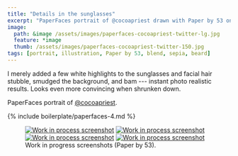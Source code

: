 ```yaml
---
title: "Details in the sunglasses"
excerpt: "PaperFaces portrait of @cocoapriest drawn with Paper by 53 on an iPad."
image: 
  path: &image /assets/images/paperfaces-cocoapriest-twitter-lg.jpg 
  feature: *image
  thumb: /assets/images/paperfaces-cocoapriest-twitter-150.jpg
tags: [portrait, illustration, Paper by 53, blend, sepia, beard]
---
```


I merely added a few white highlights to the sunglasses and facial hair stubble, smudged the background, and bam --- instant photo realistic results. Looks even more convincing when shrunken down.

PaperFaces portrait of [@cocoapriest](http://twitter.com/cocoapriest).

{% include boilerplate/paperfaces-4.md %}

<figure class="third">
	<a href="{{ site.url }}/assets/images/paperfaces-cocoapriest-process-1-lg.jpg"><img src="{{ site.url }}/assets/images/paperfaces-cocoapriest-process-1-600.jpg" alt="Work in process screenshot"></a>
	<a href="{{ site.url }}/assets/images/paperfaces-cocoapriest-process-2-lg.jpg"><img src="{{ site.url }}/assets/images/paperfaces-cocoapriest-process-2-600.jpg" alt="Work in process screenshot"></a>
	<a href="{{ site.url }}/assets/images/paperfaces-cocoapriest-process-3-lg.jpg"><img src="{{ site.url }}/assets/images/paperfaces-cocoapriest-process-3-600.jpg" alt="Work in process screenshot"></a>
	<a href="{{ site.url }}/assets/images/paperfaces-cocoapriest-process-4-lg.jpg"><img src="{{ site.url }}/assets/images/paperfaces-cocoapriest-process-4-600.jpg" alt="Work in process screenshot"></a>
	<figcaption>Work in progress screenshots (Paper by 53).</figcaption>
</figure>